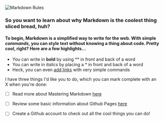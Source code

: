 ![Markdown Rules](https://www.pngarts.com/files/3/Brown-Bread-Transparent-Background-PNG.png)

### So you want to learn about why Markdown is the coolest thing sliced bread, huh?

#### To begin, Markdown is a simplified way to write for the web. **With simple _commands_, you can style text without knowing a thing about code. Pretty cool, right?** Here are a few highlights...

* You can write in **bold** by using ** in front and back of a word
* You can write in *italics* by placing a * in front and back of a word
* Heck, you can even [add links](https://www.theperfectloaf.com/) with very simple commands

I have three things I'd like you to do, which you can mark complete with an X when you're done:

- [ ] Read more about Mastering Markdown [here](https://guides.github.com/features/mastering-markdown/)
- [ ] Review some basic information about Github Pages [here](https://pages.github.com/)
- [ ] Create a Github account to check out all the cool things you can do!



